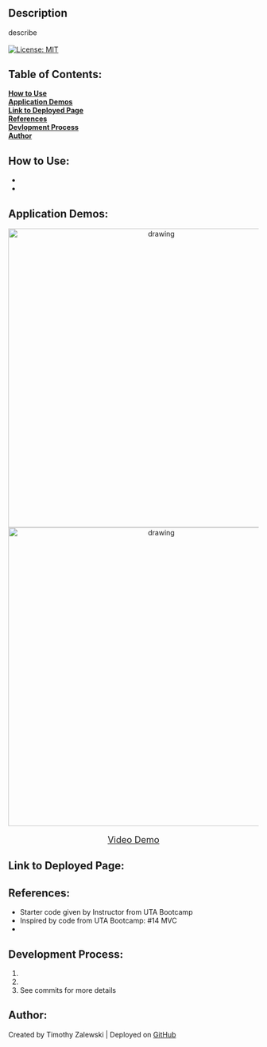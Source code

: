 # 

## Description
describe <br /> <br />
[![License: MIT](https://img.shields.io/badge/License-MIT-yellow.svg)](https://opensource.org/licenses/MIT)

 ## Table of Contents:

  **[How to Use](#how-to-use)** <br />
  **[Application Demos](#application-demos)** <br />
  **[Link to Deployed Page](#link-to-deployed-page)** <br />
  **[References](#references)** <br />
  **[Devlopment Process](#development-process)** <br />
  **[Author](#author)** <br />

## How to Use:
* 
* 

## Application Demos:
<p align="center">
<img src="./demos/.png" alt="drawing" width="600" height="auto"/> <br />
<img src="./demos/.gif" alt="drawing" width="600" height="auto"/> <br /><br />
<font size="4"><a href="">Video Demo</a></font> 
</p>

## Link to Deployed Page:


## References:
* Starter code given by Instructor from UTA Bootcamp
* Inspired by code from UTA Bootcamp: #14 MVC
*

## Development Process:
1. 
2. 
3. See commits for more details

## Author:
Created by Timothy Zalewski | Deployed on [GitHub](https://github.com/Tim-Zebra)